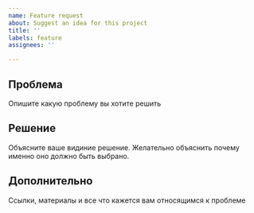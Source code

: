 ```yaml
---
name: Feature request
about: Suggest an idea for this project
title: ''
labels: feature
assignees: ''

---
```


## Проблема

Опишите какую проблему вы хотите решить

## Решение

Объясните ваше видиние решение. Желательно объяснить почему именно оно должно быть выбрано.

## Дополнительно

Ссылки, материалы и все что кажется вам относящимся к проблеме

